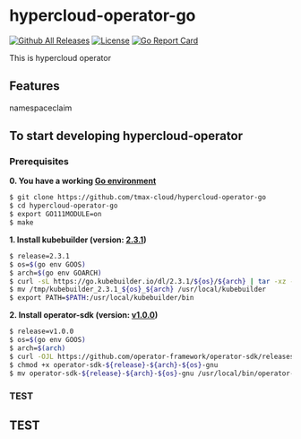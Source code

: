 # hypercloud-operator-go

[![Github All Releases](https://img.shields.io/github/v/release/tmax-cloud/hypercloud-operator-go?include_prereleases)](https://github.com/tmax-cloud/hypercloud-operator-go/releases/latest)
[![License](http://img.shields.io/:license-apache-blue.svg)](http://www.apache.org/licenses/LICENSE-2.0.html)
[![Go Report Card](https://goreportcard.com/badge/github.com/tmax-cloud/hypercloud-operator-go)](https://goreportcard.com/report/github.com/tmax-cloud/hypercloud-operator-go)

This is hypercloud operator

## Features
namespaceclaim

## To start developing hypercloud-operator

### Prerequisites

**0. You have a working [Go environment](https://golang.org/doc/install)**
```bash
$ git clone https://github.com/tmax-cloud/hypercloud-operator-go
$ cd hypercloud-operator-go
$ export GO111MODULE=on
$ make
```

**1. Install kubebuilder (version: [2.3.1](https://github.com/kubernetes-sigs/kubebuilder/releases/tag/v2.3.1))**
```bash
$ release=2.3.1
$ os=$(go env GOOS)
$ arch=$(go env GOARCH)
$ curl -sL https://go.kubebuilder.io/dl/2.3.1/${os}/${arch} | tar -xz -C /tmp/
$ mv /tmp/kubebuilder_2.3.1_${os}_${arch} /usr/local/kubebuilder
$ export PATH=$PATH:/usr/local/kubebuilder/bin
```

**2. Install operator-sdk (version: [v1.0.0](https://github.com/operator-framework/operator-sdk/releases/tag/v1.0.0))**
```bash
$ release=v1.0.0
$ os=$(go env GOOS)
$ arch=$(arch)
$ curl -OJL https://github.com/operator-framework/operator-sdk/releases/download/${release}/operator-sdk-${release}-${arch}-${os}-gnu
$ chmod +x operator-sdk-${release}-${arch}-${os}-gnu
$ mv operator-sdk-${release}-${arch}-${os}-gnu /usr/local/bin/operator-sdk
```

### TEST
## TEST

